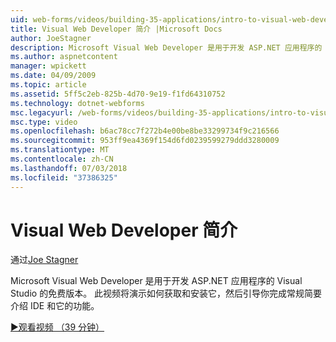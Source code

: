 ```yaml
---
uid: web-forms/videos/building-35-applications/intro-to-visual-web-developer
title: Visual Web Developer 简介 |Microsoft Docs
author: JoeStagner
description: Microsoft Visual Web Developer 是用于开发 ASP.NET 应用程序的 Visual Studio 的免费版本。 此视频将演示如何获取并安装它，然后 t...
ms.author: aspnetcontent
manager: wpickett
ms.date: 04/09/2009
ms.topic: article
ms.assetid: 5ff5c2eb-825b-4d70-9e19-f1fd64310752
ms.technology: dotnet-webforms
msc.legacyurl: /web-forms/videos/building-35-applications/intro-to-visual-web-developer
msc.type: video
ms.openlocfilehash: b6ac78cc7f272b4e00be8be33299734f9c216566
ms.sourcegitcommit: 953ff9ea4369f154d6fd0239599279ddd3280009
ms.translationtype: MT
ms.contentlocale: zh-CN
ms.lasthandoff: 07/03/2018
ms.locfileid: "37386325"
---
```

<a name="intro-to-visual-web-developer"></a>Visual Web Developer 简介
====================
通过[Joe Stagner](https://github.com/JoeStagner)

Microsoft Visual Web Developer 是用于开发 ASP.NET 应用程序的 Visual Studio 的免费版本。 此视频将演示如何获取和安装它，然后引导你完成常规简要介绍 IDE 和它的功能。

[&#9654;观看视频 （39 分钟）](https://channel9.msdn.com/Blogs/ASP-NET-Site-Videos/intro-to-visual-web-developer)
